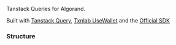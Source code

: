 Tanstack Queries for Algorand. 

Built with [Tanstack Query](https://tanstack.com/query/v5), [Txnlab UseWallet](https://txnlab.gitbook.io/use-wallet) and the [Official SDK](https://algorand.github.io/js-algorand-sdk/)

### Structure

